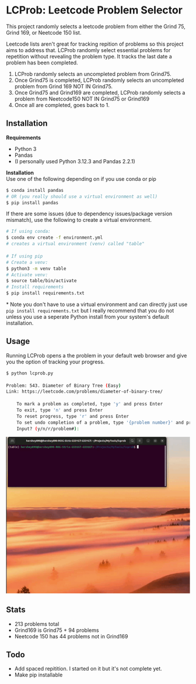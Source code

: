 # LCProb: Leetcode Problem Selector
This project randomly selects a leetcode problem from either the Grind 75, Grind 169, or Neetcode 150 list.  

Leetcode lists aren't great for tracking repition of problems so this project aims to address that. LCProb randomly select essential problems for repetition without revealing the problem type. It tracks the last date a problem has been completed.

1. LCProb randomly selects an uncompleted problem from Grind75.
2. Once Grind75 is completed, LCProb randomly selects an uncompleted problem from Grind 169 NOT IN Grind75.
3. Once Grind75 and Grind169 are completed, LCProb randomly selects a problem from Neetcode150 NOT IN Grind75 or Grind169
4. Once all are completed, goes back to 1.

## Installation
**Requirements**  
- Python 3
- Pandas
- (I personally used Python 3.12.3 and Pandas 2.2.1)

**Installation**  
Use one of the following depending on if you use conda or pip
```bash
$ conda install pandas
# OR (you really should use a virtual environment as well)
$ pip install pandas
```

If there are some issues (due to dependency issues/package version mismatch), use the following to create a virtual environment.
```bash
# If using conda:
$ conda env create -f environment.yml
# creates a virtual environment (venv) called "table"

# If using pip
# Create a venv:
$ python3 -m venv table
# Activate venv:
$ source table/bin/activate
# Install requirements
$ pip install requirements.txt
```
\* Note you don't have to use a virtual environment and can directly just use `pip install requirements.txt` but I really recommend that you do not unless you use a seperate Python install from your system's default installation.

## Usage
Running LCProb opens a the problem in your default web browser and give you the option of tracking your progress.
```bash
$ python lcprob.py 

Problem: 543. Diameter of Binary Tree (Easy)
Link: https://leetcode.com/problems/diameter-of-binary-tree/

    To mark a problem as completed, type 'y' and press Enter
    To exit, type 'n' and press Enter
    To reset progress, type 'r' and press Enter
    To set undo completion of a problem, type '{problem number}' and press Enter
    Input? (y/n/r/problem#): 
```
![Usage GIF](img/usage.gif)

## Stats
- 213 problems total
- Grind169 is Grind75 + 94 problems
- Neetcode 150 has 44 problems not in Grind169

## Todo
- Add spaced repitition. I started on it but it's not complete yet.
- Make pip installable